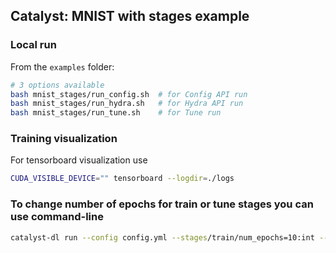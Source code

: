 ## Catalyst: MNIST with stages example

### Local run

From the `examples` folder:

```bash
# 3 options available
bash mnist_stages/run_config.sh  # for Config API run
bash mnist_stages/run_hydra.sh   # for Hydra API run
bash mnist_stages/run_tune.sh    # for Tune run 
```


### Training visualization

For tensorboard visualization use 

```bash
CUDA_VISIBLE_DEVICE="" tensorboard --logdir=./logs
```

### To change number of epochs for train or tune stages you can use command-line

```bash
catalyst-dl run --config config.yml --stages/train/num_epochs=10:int --stages/tune/num_epochs=10:int
```
